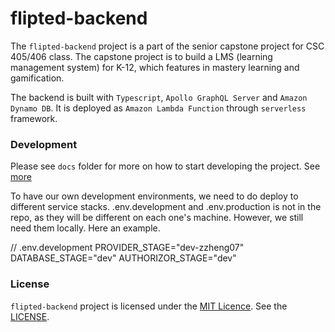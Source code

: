 # flipted-backend

The `flipted-backend` project is a part of the senior capstone project for CSC 405/406 class. The capstone project is to build a LMS (learning management system) for K-12, which features in mastery learning and gamification.

The backend is built with `Typescript`, `Apollo GraphQL Server` and `Amazon Dynamo DB`. It is deployed as `Amazon Lambda Function` through `serverless` framework.

### Development

Please see `docs` folder for more on how to start developing the project. See [more](https://zzheng07.gitbook.io/flipted-backend/how-to-guide/getting_started)

To have our own development environments, we need to do deploy to different service stacks. .env.development and .env.production is not in the repo, as they will be different on each one's machine. However, we still need them locally. Here an example.

// .env.development
PROVIDER_STAGE="dev-zzheng07"
DATABASE_STAGE="dev"
AUTHORIZOR_STAGE="dev"

### License

`flipted-backend` project is licensed under the [MIT Licence](https://opensource.org/licenses/mit-license.php). See the [LICENSE](LICENSE).
